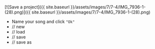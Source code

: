 ---
---

[![Save a project]({{ site.baseurl }}/assets/images/7/7-4/IMG_7936-1-(28).png)]({{
site.baseurl }}/assets/images/7/7-4/IMG_7936-1-(28).png)

- Name your song and click `"Ok"`
- // new
- // load
- // save
- // save as

